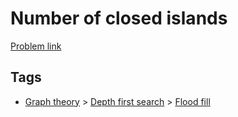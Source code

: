# Number of closed islands

[Problem link](https://leetcode.com/problems/number-of-closed-islands/)

## Tags

* [Graph theory](/README.md#Graph_theory) > [Depth first search](/README.md#Graph_theory-Depth_first_search) > [Flood fill](/README.md#Graph_theory-Depth_first_search-Flood_fill)
